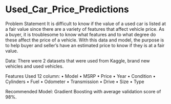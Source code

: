 # Used_Car_Price_Predictions

Problem Statement
	It is difficult to know if the value of a used car is listed at a fair value since there are a variety of features that affect vehicle price. As a buyer, it is troublesome to know what features and to what degree do these affect the price of a vehicle. With this data and model, the purpose is to help buyer and seller’s have an estimated price to know if they is at a fair value. 


Data: There were 2 datasets that were used from Kaggle, brand new vehicles and used vehicles. 

Features Used 12 column:
  • 	Model
  •	MSRP
  •	Price
  •	Year
  •	Condition
  •	Cylinders
  •	Fuel
  •	Odometer
  •	Transmission
  •	Drive
  •	Size
  •	Type

Recommended Model: Gradient Boosting with average validation score of 98%. 
